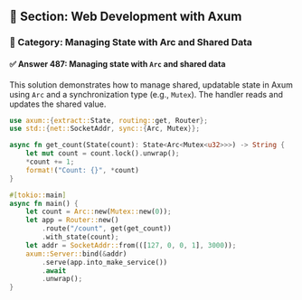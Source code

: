 ## 📘 Section: Web Development with Axum  
### 🔹 Category: Managing State with Arc and Shared Data  
#### ✅ Answer 487: Managing state with `Arc` and shared data

This solution demonstrates how to manage shared, updatable state in Axum using `Arc` and a synchronization type (e.g., `Mutex`). The handler reads and updates the shared value.

```rust
use axum::{extract::State, routing::get, Router};
use std::{net::SocketAddr, sync::{Arc, Mutex}};

async fn get_count(State(count): State<Arc<Mutex<u32>>>) -> String {
    let mut count = count.lock().unwrap();
    *count += 1;
    format!("Count: {}", *count)
}

#[tokio::main]
async fn main() {
    let count = Arc::new(Mutex::new(0));
    let app = Router::new()
        .route("/count", get(get_count))
        .with_state(count);
    let addr = SocketAddr::from(([127, 0, 0, 1], 3000));
    axum::Server::bind(&addr)
        .serve(app.into_make_service())
        .await
        .unwrap();
}
```
